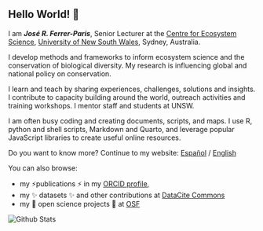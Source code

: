 ## Hello World! 👋

I am ***José R. Ferrer-Paris***, Senior Lecturer at the [Centre for Ecosystem Science](https://www.unsw.edu.au/research/ecosystem), [University of New South Wales](https://www.unsw.edu.au), Sydney, Australia.

I develop methods and frameworks to inform ecosystem science and the conservation of biological diversity. My research is influencing global and national policy on conservation.

I learn and teach by sharing experiences, challenges, solutions and insights. I contribute to capacity building around the world, outreach activities and training workshops. I mentor staff and students at UNSW.

I am often busy coding and creating documents, scripts, and maps. I use R, python and shell scripts, Markdown and Quarto, and leverage popular JavaScript libraries to create useful online resources.

Do you want to know more? Continue to my website: [Español](https://jrfep.github.io/esp/) / [English](https://jrfep.github.io/eng/)

You can also browse:
- my ⚡publications ⚡ in my [ORCID profile](https://orcid.org/0000-0002-9554-3395),
- my ✨ datasets ✨ and other contributions at [DataCite Commons](https://commons.datacite.org/orcid.org/0000-0002-9554-3395)
- my 🔭 open science projects 🔭 at [OSF](https://osf.io/7q5ny/)

<!--
**jrfep/jrfep** is a ✨ _special_ ✨ repository because its `README.md` (this file) appears on your GitHub profile.

Here are some ideas to get you started:

- 🔭 I’m currently working on ...
- 🌱 I’m currently learning ...
- 👯 I’m looking to collaborate on ...
- 🤔 I’m looking for help with ...
- 💬 Ask me about ...
- 📫 How to reach me: ...
- 😄 Pronouns: ...
- ⚡ Fun fact: ...
-->

![Github Stats](https://github-readme-stats.vercel.app/api?username=jrfep&show_icons=true&theme=merko)
